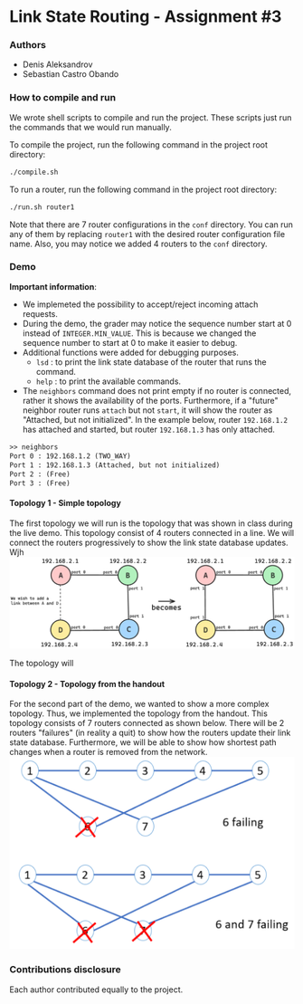 # Link State Routing - Assignment #3

### Authors
- Denis Aleksandrov
- Sebastian Castro Obando

### How to compile and run
We wrote shell scripts to compile and run the project. These scripts just run the commands that we would run manually.

To compile the project, run the following command in the project root directory:
```bash
./compile.sh
```
To run a router, run the following command in the project root directory:
```bash
./run.sh router1
```
Note that there are 7 router configurations in the `conf` directory. You can run any of them by replacing `router1` with the desired router configuration file name. Also, you may notice we added 4 routers to the `conf` directory.

### Demo
**Important information**: 
- We implemeted the possibility to accept/reject incoming attach requests.
- During the demo, the grader may notice the sequence number start at 0 instead of `INTEGER.MIN_VALUE`. This is because we changed the sequence number to start at 0 to make it easier to debug.
- Additional functions were added for debugging purposes. 
    - `lsd` : to print the link state database of the router that runs the command.
    - `help` : to print the available commands.
- The `neighbors` command does not print empty if no router is connected, rather it shows the availability of the ports. Furthermore, if a "future" neighbor router runs `attach` but not `start`, it will show the router as "Attached, but not initialized". In the example below, router `192.168.1.2` has attached and started, but router `192.168.1.3` has only attached.
```text
>> neighbors
Port 0 : 192.168.1.2 (TWO_WAY)
Port 1 : 192.168.1.3 (Attached, but not initialized)
Port 2 : (Free)
Port 3 : (Free)

```

#### Topology 1 - Simple topology
The first topology we will run is the topology that was shown in class during the live demo. This topology consist of 4 routers connected in a line. We will connect the routers progressively to show the link state database updates. Wjh
![topology1](./topology1.png)

The topology will

#### Topology 2 - Topology from the handout
For the second part of the demo, we wanted to show a more complex topology. Thus, we implemented the topology from the handout. This topology consists of 7 routers connected as shown below. There will be 2 routers "failures" (in reality a quit) to show how the routers update their link state database. Furthermore, we will be able to show how shortest path changes when a router is removed from the network. 
![topology2](./topology2.png)


### Contributions disclosure
Each author contributed equally to the project.

